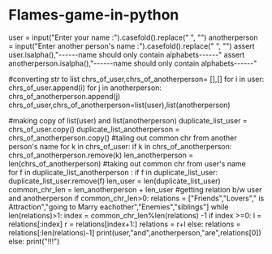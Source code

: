 # Flames-game-in-python
user = input("Enter your name :").casefold().replace(" ", "")
anotherperson = input("Enter another person's name :").casefold().replace(" ", "")
assert user.isalpha(),"------name should only contain alphabets------"
assert anotherperson.isalpha(),"------name should only contain alphabets------"

#converting str to list
chrs_of_user,chrs_of_anotherperson= [],[]
for i in user:
  chrs_of_user.append(i)
for j in anotherperson:
  chrs_of_anotherperson.append(j)
chrs_of_user,chrs_of_anotherperson=list(user),list(anotherperson)

#making copy of list(user) and list(anotherperson)
duplicate_list_user = chrs_of_user.copy()
duplicate_list_anotherperson = chrs_of_anotherperson.copy()
 #taling out common chr from another person's name 
for k in chrs_of_user:
  if k in chrs_of_anotherperson:
    chrs_of_anotherperson.remove(k)
    len_anotherperson = len(chrs_of_anotherperson)
 #taking out common chr from user's name   
for f in duplicate_list_anotherperson :
  if f in duplicate_list_user:
    duplicate_list_user.remove(f)
    len_user = len(duplicate_list_user)
common_chr_len = len_anotherperson + len_user
#getting relation b/w user and anotherperson 
if common_chr_len>0:
  relations = ["Friends","Lovers"," is Attraction","going to Marry eachother","Enemies","siblings"]
  while len(relations)>1:
    index = common_chr_len%len(relations) -1
    if index >=0:
      l = relations[:index]
      r = relations[index+1:]
      relations = r+l
    else:
      relations = relations[:len(relations)-1]
  print(user,"and",anotherperson,"are",relations[0])
else:
  print("!!!")
